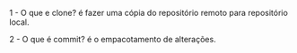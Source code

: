 1 - O que e clone? 
é fazer uma cópia do repositório remoto para repositório local.

2 - O que é commit?
é o empacotamento de alterações.

